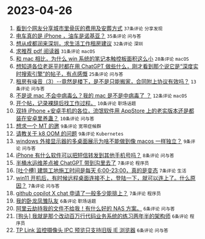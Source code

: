 # 2023-04-26

1. [看到个网友分享城市里骨灰的费用及安葬方式](https://www.v2ex.com/t/935519) `37条评论` `分享发现`
1. [电车真的是 iPhone ，油车是诺基亚？](https://www.v2ex.com/t/935540) `35条评论` `问与答`
1. [想从成都润来深圳，求生活工作租房建议](https://www.v2ex.com/t/935543) `32条评论` `深圳`
1. [求推荐 pdf 阅读器](https://www.v2ex.com/t/935512) `31条评论` `macOS`
1. [和 mac 相比，为什么 win 系统的笔记本触控板面积这么小](https://www.v2ex.com/t/935515) `28条评论` `macOS`
1. [想知道各位老哥平时都在用 ChatGPT 做些什么，刚才看到那个说它是“深度实时搜索引擎”的帖子，有点感慨](https://www.v2ex.com/t/935523) `25条评论` `问与答`
1. [租房有噪音（3）--竟然是楼下，是不是只能搬家，合同附上协议有效吗？](https://www.v2ex.com/t/935546) `13条评论` `问与答`
1. [不是说 mac 不会中病毒么？我的 mac 是不是中病毒了 ？](https://www.v2ex.com/t/935525) `12条评论` `macOS`
1. [开个帖，记录裸辞后找工作过程。](https://www.v2ex.com/t/935542) `10条评论` `职场话题`
1. [双持 iPhone +安卓手机的各位，流氓软件用 AppStore 上的老实版本还是都装在安卓里养蛊？](https://www.v2ex.com/t/935518) `10条评论` `问与答`
1. [想求一个 MT 的邀](https://www.v2ex.com/t/935528) `9条评论` `宽带症候群`
1. [请教关于 k8 OOM 的问题](https://www.v2ex.com/t/935524) `9条评论` `Kubernetes`
1. [windows 外接显示器的多桌面展示为啥不能做到像 macos 一样独立？](https://www.v2ex.com/t/935522) `9条评论` `问与答`
1. [iPhone 有什么软件可以把短信转发到其他手机号吗？](https://www.v2ex.com/t/935532) `8条评论` `问与答`
1. [半桶水运维差点被 ChatGPT 带到沟里去了](https://www.v2ex.com/t/935568) `7条评论` `程序员`
1. [[吐个槽] 建筑工地施工时间是每天 6:00-23:00，真的是变态](https://www.v2ex.com/t/935554) `7条评论` `生活`
1. [win11 开机后，有时候远程桌面连接不上，登陆一下，就可以连上了。什么原因？](https://www.v2ex.com/t/935531) `7条评论` `问与答`
1. [github copilot X chat 申请了一般多少能排上？](https://www.v2ex.com/t/935529) `7条评论` `程序员`
1. [我的卧龙凤雏队友](https://www.v2ex.com/t/935569) `6条评论` `职场话题`
1. [阿里云劫持我的文件不给我！有什么好的 NAS 方案。](https://www.v2ex.com/t/935555) `6条评论` `问与答`
1. [[狗头] 我就是那个改动百万行代码业务系统的练习两年半的架构师](https://www.v2ex.com/t/935537) `6条评论` `程序员`
1. [TP Link 监控摄像头 IPC 预览只支持旧版 IE 浏览器](https://www.v2ex.com/t/935509) `6条评论` `问与答`
